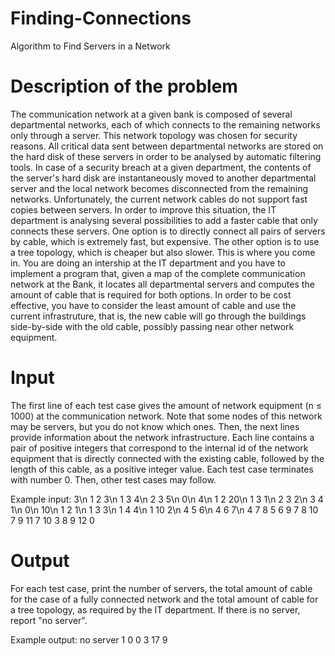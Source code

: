 # Finding-Connections
Algorithm to Find Servers in a Network

# Description of the problem
The communication network at a given bank is composed of several departmental
networks, each of which connects to the remaining networks only through a server. This
network topology was chosen for security reasons. All critical data sent between
departmental networks are stored on the hard disk of these servers in order to be
analysed by automatic filtering tools. In case of a security breach at a given department,
the contents of the server's hard disk are instantaneously moved to another
departmental server and the local network becomes disconnected from the remaining
networks.
Unfortunately, the current network cables do not support fast copies between servers. In
order to improve this situation, the IT department is analysing several possibilities to
add a faster cable that only connects these servers. One option is to directly connect all
pairs of servers by cable, which is extremely fast, but expensive. The other option is to
use a tree topology, which is cheaper but also slower.
This is where you come in. You are doing an intership at the IT department and you have
to implement a program that, given a map of the complete communication network at
the Bank, it locates all departmental servers and computes the amount of cable that is
required for both options. In order to be cost effective, you have to consider the least
amount of cable and use the current infrastruture, that is, the new cable will go through
the buildings side-by-side with the old cable, possibly passing near other network
equipment.

# Input
The first line of each test case gives the amount of network equipment (n ≤ 1000) at the
communication network. Note that some nodes of this network may be servers, but you
do not know which ones. Then, the next lines provide information about the network
infrastructure. Each line contains a pair of positive integers that correspond to the
internal id of the network equipment that is directly connected with the existing cable,
followed by the length of this cable, as a positive integer value.
Each test case terminates with number 0. Then, other test cases may follow.

Example input:
3\n
1 2 3\n
1 3 4\n
2 3 5\n
0\n
4\n
1 2 20\n
1 3 1\n
2 3 2\n
3 4 1\n
0\n
10\n
1 2 1\n
1 3 3\n
1 4 4\n
1 10 2\n
4 5 6\n
4 6 7\n
4 7 8
5 6 9
7 8 10
7 9 11
7 10 3
8 9 12
0

# Output
For each test case, print the number of servers, the total amount of cable for the case of
a fully connected network and the total amount of cable for a tree topology, as required
by the IT department. If there is no server, report "no server".

Example output:
no server
1 0 0
3 17 9
